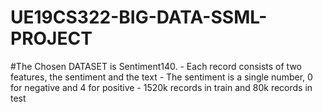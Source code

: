 # UE19CS322-BIG-DATA-SSML-PROJECT

#The Chosen DATASET is Sentiment140. 
    - Each record consists of two features, the sentiment and the text
    - The sentiment is a single number, 0 for negative and 4 for positive
    - 1520k records in train and 80k records in test
